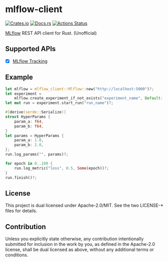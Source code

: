 # mlflow-client

[![Crates.io](https://img.shields.io/crates/v/mlflow-client.svg)](https://crates.io/crates/mlflow-client)
[![Docs.rs](https://docs.rs/CRATE_NAME/badge.svg)](https://docs.rs/mlflow-client/)
[![Actions Status](https://github.com/frozenlib/mlflow-client/workflows/CI/badge.svg)](https://github.com/frozenlib/mlflow-client/actions)

[MLflow](https://mlflow.org/) REST API client for Rust. (Unofficial)

## Supported APIs

- [x] [MLflow Tracking](https://mlflow.org/docs/latest/tracking.html)

## Example

```rust
let mlflow = mlflow_client::Mlflow::new("http://localhost:5000")?;
let experiment =
    mlflow.create_experiment_if_not_exists("experiment_name", Default::default())?;
let mut run = experiment.start_run("run_name")?;

#[derive(serde::Serialize)]
struct HyperParams {
    param_a: f64,
    param_b: f64,
}
let params = HyperParams {
    param_a: 1.0,
    param_b: 2.0,
};
run.log_params("", params)?;

for epoch in 0..100 {
    run.log_metric("loss", 0.5, Some(epoch))?;
}
run.finish()?;
```

## License

This project is dual licensed under Apache-2.0/MIT. See the two LICENSE-\* files for details.

## Contribution

Unless you explicitly state otherwise, any contribution intentionally submitted for inclusion in the work by you, as defined in the Apache-2.0 license, shall be dual licensed as above, without any additional terms or conditions.
